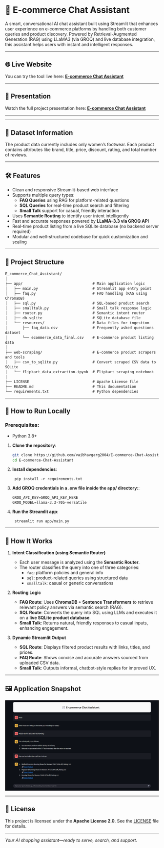 # 🛒 E-commerce Chat Assistant

A smart, conversational AI chat assistant built using Streamlit that enhances user experience on e-commerce platforms by handling both customer queries and product discovery. Powered by Retrieval-Augmented Generation (RAG) using LLaMA3 (via GROQ) and live database integration, this assistant helps users with instant and intelligent responses.

---

## 🌐 Live Website
You can try the tool live here: **[E-commerce Chat Assistant](https://vaibhav-project-e-commerce-chat-assistant.streamlit.app/)**

---

## 🎥 Presentation
Watch the full project presentation here: **[E-commerce Chat Assistant](https://vaibhav-projects.my.canva.site/health-insurance-premium-prediction)**

---

---

## 📌 Dataset Information
The product data currently includes only women’s footwear. Each product contains attributes like brand, title, price, discount, rating, and total number of reviews.

---

## 🛠 Features  
- Clean and responsive Streamlit-based web interface  
- Supports multiple query types:  
  - **FAQ Queries** using RAG for platform-related questions  
  - **SQL Queries** for real-time product search and filtering  
  - **Small Talk** support for casual, friendly interaction  
- Uses **Semantic Routing** to identify user intent intelligently  
- Fast and accurate responses powered by **LLaMA-3.3 via GROQ API**  
- Real-time product listing from a live SQLite database (no backend server required) 
- Modular and well-structured codebase for quick customization and scaling   

---

## 📂 Project Structure

```
E_commerce_Chat_Assistant/
│
├── app/                                # Main application logic
│   ├── main.py                         # Streamlit app entry point
│   ├── faq.py                          # FAQ handling (RAG using ChromaDB)
│   ├── sql.py                          # SQL-based product search
│   ├── smalltalk.py                    # Small talk response logic
│   ├── router.py                       # Semantic intent router
│   ├── db.sqlite                       # SQLite database file
│   └── resources/                      # Data files for ingestion
│       ├── faq_data.csv                # Frequently asked questions dataset
│       └── ecommerce_data_final.csv    # E-commerce product listing data
│
├── web-scraping/                       # E-commerce product scrapers and tools
│   ├── csv_to_sqlite.py                # Convert scraped CSV data to SQLite
│   └── flipkart_data_extraction.ipynb  # Flipkart scraping notebook
│
├── LICENSE                             # Apache License file
├── README.md                           # This documentation
└── requirements.txt                    # Python dependencies
```

---

## 🚀 How to Run Locally  
### Prerequisites:  
- Python 3.8+

1. **Clone the repository**:
   ```bash
   git clone https://github.com/vaibhavgarg2004/E-commerce-Chat-Assistant.git
   cd E-commerce-Chat-Assistant
   ```
2. **Install dependencies**:   
   ```commandline
    pip install -r requirements.txt
   ```
3. **Add GROQ credentials in a .env file inside the app/ directory:**:
    ```text
    GROQ_API_KEY=GROQ_API_KEY_HERE
    GROQ_MODEL=llama-3.3-70b-versatile
   ```
4. **Run the Streamlit app**:   
   ```commandline
    streamlit run app/main.py
   ```

---

## 🧠 How It Works

1. **Intent Classification (using Semantic Router)**  
   - Each user message is analyzed using the **Semantic Router**.  
   - The router classifies the query into one of three categories:  
     - `faq`: platform policies and general info  
     - `sql`: product-related queries using structured data  
     - `smalltalk`: casual or generic conversations  

2. **Routing Logic**  
   - **FAQ Route**: Uses **ChromaDB + Sentence Transformers** to retrieve relevant policy answers via semantic search (RAG).  
   - **SQL Route**: Converts the query into SQL using LLMs and executes it on a **live SQLite product database**.  
   - **Small Talk**: Returns natural, friendly responses to casual inputs, enhancing engagement.  

3. **Dynamic Streamlit Output**  
   - **SQL Route**: Displays filtered product results with links, titles, and prices.  
   - **FAQ Route**: Shows concise and accurate answers sourced from uploaded CSV data.  
   - **Small Talk**: Outputs informal, chatbot-style replies for improved UX.

---
   
## 🖼️ Application Snapshot

![Application UI](chat_assistant_ui_preview.png)

---

## 📄 License
This project is licensed under the **Apache License 2.0**. See the [LICENSE](./LICENSE) file for details.

---

*Your AI shopping assistant—ready to serve, search, and support.*

